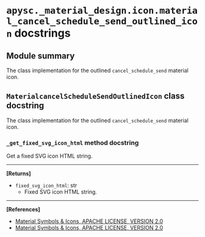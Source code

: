 # `apysc._material_design.icon.material_cancel_schedule_send_outlined_icon` docstrings

## Module summary

The class implementation for the outlined `cancel_schedule_send` material icon.

## `MaterialcancelScheduleSendOutlinedIcon` class docstring

The class implementation for the outlined `cancel_schedule_send` material icon.

### `_get_fixed_svg_icon_html` method docstring

Get a fixed SVG icon HTML string.<hr>

**[Returns]**

- `fixed_svg_icon_html`: str
  - Fixed SVG icon HTML string.

<hr>

**[References]**

- [Material Symbols & Icons, APACHE LICENSE, VERSION 2.0](https://fonts.google.com/icons?icon.size=24&icon.color=%23e8eaed)
- [Material Symbols & Icons, APACHE LICENSE, VERSION 2.0](https://www.apache.org/licenses/LICENSE-2.0.html)